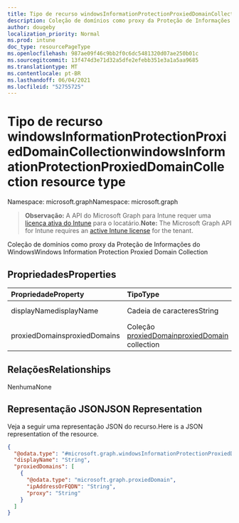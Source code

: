 ```yaml
---
title: Tipo de recurso windowsInformationProtectionProxiedDomainCollection
description: Coleção de domínios como proxy da Proteção de Informações do Windows
author: dougeby
localization_priority: Normal
ms.prod: intune
doc_type: resourcePageType
ms.openlocfilehash: 987ae09f46c9bb2f0c6dc5481320d07ae250b01c
ms.sourcegitcommit: 13f474d3e71d32a5dfe2efebb351e3a1a5aa9685
ms.translationtype: MT
ms.contentlocale: pt-BR
ms.lasthandoff: 06/04/2021
ms.locfileid: "52755725"
---
```

# <a name="windowsinformationprotectionproxieddomaincollection-resource-type"></a><span data-ttu-id="48fff-103">Tipo de recurso windowsInformationProtectionProxiedDomainCollection</span><span class="sxs-lookup"><span data-stu-id="48fff-103">windowsInformationProtectionProxiedDomainCollection resource type</span></span>

<span data-ttu-id="48fff-104">Namespace: microsoft.graph</span><span class="sxs-lookup"><span data-stu-id="48fff-104">Namespace: microsoft.graph</span></span>

> <span data-ttu-id="48fff-105">**Observação:** A API do Microsoft Graph para Intune requer uma [licença ativa do Intune](https://go.microsoft.com/fwlink/?linkid=839381) para o locatário.</span><span class="sxs-lookup"><span data-stu-id="48fff-105">**Note:** The Microsoft Graph API for Intune requires an [active Intune license](https://go.microsoft.com/fwlink/?linkid=839381) for the tenant.</span></span>

<span data-ttu-id="48fff-106">Coleção de domínios como proxy da Proteção de Informações do Windows</span><span class="sxs-lookup"><span data-stu-id="48fff-106">Windows Information Protection Proxied Domain Collection</span></span>

## <a name="properties"></a><span data-ttu-id="48fff-107">Propriedades</span><span class="sxs-lookup"><span data-stu-id="48fff-107">Properties</span></span>
|<span data-ttu-id="48fff-108">Propriedade</span><span class="sxs-lookup"><span data-stu-id="48fff-108">Property</span></span>|<span data-ttu-id="48fff-109">Tipo</span><span class="sxs-lookup"><span data-stu-id="48fff-109">Type</span></span>|<span data-ttu-id="48fff-110">Descrição</span><span class="sxs-lookup"><span data-stu-id="48fff-110">Description</span></span>|
|:---|:---|:---|
|<span data-ttu-id="48fff-111">displayName</span><span class="sxs-lookup"><span data-stu-id="48fff-111">displayName</span></span>|<span data-ttu-id="48fff-112">Cadeia de caracteres</span><span class="sxs-lookup"><span data-stu-id="48fff-112">String</span></span>|<span data-ttu-id="48fff-113">Nome de exibição</span><span class="sxs-lookup"><span data-stu-id="48fff-113">Display name</span></span>|
|<span data-ttu-id="48fff-114">proxiedDomains</span><span class="sxs-lookup"><span data-stu-id="48fff-114">proxiedDomains</span></span>|<span data-ttu-id="48fff-115">Coleção [proxiedDomain](../resources/intune-mam-proxieddomain.md)</span><span class="sxs-lookup"><span data-stu-id="48fff-115">[proxiedDomain](../resources/intune-mam-proxieddomain.md) collection</span></span>|<span data-ttu-id="48fff-116">Coleção de domínios com proxy</span><span class="sxs-lookup"><span data-stu-id="48fff-116">Collection of proxied domains</span></span>|

## <a name="relationships"></a><span data-ttu-id="48fff-117">Relações</span><span class="sxs-lookup"><span data-stu-id="48fff-117">Relationships</span></span>
<span data-ttu-id="48fff-118">Nenhuma</span><span class="sxs-lookup"><span data-stu-id="48fff-118">None</span></span>

## <a name="json-representation"></a><span data-ttu-id="48fff-119">Representação JSON</span><span class="sxs-lookup"><span data-stu-id="48fff-119">JSON Representation</span></span>
<span data-ttu-id="48fff-120">Veja a seguir uma representação JSON do recurso.</span><span class="sxs-lookup"><span data-stu-id="48fff-120">Here is a JSON representation of the resource.</span></span>
<!-- {
  "blockType": "resource",
  "@odata.type": "microsoft.graph.windowsInformationProtectionProxiedDomainCollection"
}
-->
``` json
{
  "@odata.type": "#microsoft.graph.windowsInformationProtectionProxiedDomainCollection",
  "displayName": "String",
  "proxiedDomains": [
    {
      "@odata.type": "microsoft.graph.proxiedDomain",
      "ipAddressOrFQDN": "String",
      "proxy": "String"
    }
  ]
}
```




